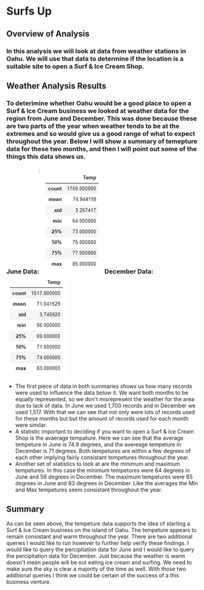 # Surfs Up
## Overview of Analysis

### In this analysis we will look at data from weather stations in Oahu. We will use that data to determine if the location is a suitable site to open a Surf & Ice Cream Shop.

## Weather Analysis Results

### To deterimine whether Oahu would be a good place to open a Surf & Ice Cream business we looked at weather data for the region from June and December. This was done because these are two parts of the year when weather tends to be at the extremes and so would give us a good range of what to expect throughout the year. Below I will show a summary of temepture data for these two months, and then I will point out some of the things this data shows us. 
### June Data:![June](temps_june.png)  December Data:![Dec](temps_dec.png)
  -  The first piece of data in both summaries shows us how many records were used to influence the data below it. We want both months to be equally represented, so we don't misrepresent the weather for the area due to lack of data. In June we used 1,700 records and in December we used 1,517. With that we can see that not only were lots of records used for these months but but the amount of records used for each month were similar.
  -  A statistic important to deciding if you want to open a Surf & Ice Cream Shop is the avaerage tempature. Here we can see that the average tempeture in June is 74.9 degrees, and the avereage tempeture in December is 71 degrees. Both tempetures are within a few degrees of each other implying fairly consistant tempetures throughout the year.
  -  Another set of statistics to look at are the minimum and maximum tempetures. In this case the minimum tempetures were 64 degrees in June and 56 degrees in December. The maximum tempetures were 85 degrees in June and 83 degrees in December. Like the averages the Min and Max tempetures seem consistant throughout the year.

## Summary

  As can be seen above, the tempeture data supports the idea of starting a Surf & Ice Cream business on the island of Oahu. The tempeture appears to remain consistant and warm throughout the year. There are two additional queries I would like to run however to further help verify these findings. I would like to query the percipitation data for June and I would like to query the percipitation data for December. Just because the weather is warm doesn't mean people will be out eating ice cream and surfing. We need to make sure the sky is clear a majority of the time as well. With those two additional queries I think we could be certain of the success of a this business venture.

